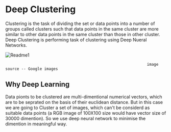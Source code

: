 # Deep Clustering
Clustering is the task of dividing the set or data points into a number of groups called clusters such that data points in the same cluster are more similar to other data points in the same cluster than those in other cluster.
Deep Clustering is performing task of clustering using Deep Nueral Networks.

![Readme1](https://github.com/shivendrapratap2/Computer-Vision/blob/master/Deep%20Clustering/k-means.jpg)

                                                                  image source -- Google images
## Why Deep Learning
Data pionts to be clustered are multi-dimentional numerical vectors, which are to be seprated on the basis of their euclidean distance.
But in this case we are going to Cluster a set of images, which can't be considerd as suitable data points (a RGB image of 100X100 size would have vector size of 30000 dimention). 
So we use deep neural network to minimise the dimention in meaningful way.
